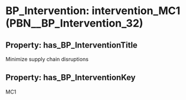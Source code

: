 # BP_Intervention: __intervention_MC1__ (PBN__BP_Intervention_32)

## Property: has_BP_InterventionTitle

Minimize supply chain disruptions

## Property: has_BP_InterventionKey

MC1

